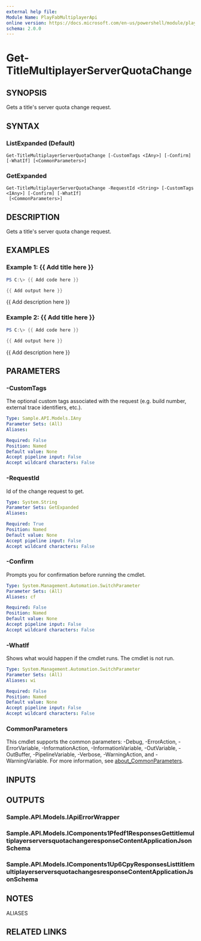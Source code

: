 ```yaml
---
external help file:
Module Name: PlayFabMultiplayerApi
online version: https://docs.microsoft.com/en-us/powershell/module/playfabmultiplayerapi/get-titlemultiplayerserverquotachange
schema: 2.0.0
---
```


# Get-TitleMultiplayerServerQuotaChange

## SYNOPSIS
Gets a title's server quota change request.

## SYNTAX

### ListExpanded (Default)
```
Get-TitleMultiplayerServerQuotaChange [-CustomTags <IAny>] [-Confirm] [-WhatIf] [<CommonParameters>]
```

### GetExpanded
```
Get-TitleMultiplayerServerQuotaChange -RequestId <String> [-CustomTags <IAny>] [-Confirm] [-WhatIf]
 [<CommonParameters>]
```

## DESCRIPTION
Gets a title's server quota change request.

## EXAMPLES

### Example 1: {{ Add title here }}
```powershell
PS C:\> {{ Add code here }}

{{ Add output here }}
```

{{ Add description here }}

### Example 2: {{ Add title here }}
```powershell
PS C:\> {{ Add code here }}

{{ Add output here }}
```

{{ Add description here }}

## PARAMETERS

### -CustomTags
The optional custom tags associated with the request (e.g.
build number, external trace identifiers, etc.).

```yaml
Type: Sample.API.Models.IAny
Parameter Sets: (All)
Aliases:

Required: False
Position: Named
Default value: None
Accept pipeline input: False
Accept wildcard characters: False
```

### -RequestId
Id of the change request to get.

```yaml
Type: System.String
Parameter Sets: GetExpanded
Aliases:

Required: True
Position: Named
Default value: None
Accept pipeline input: False
Accept wildcard characters: False
```

### -Confirm
Prompts you for confirmation before running the cmdlet.

```yaml
Type: System.Management.Automation.SwitchParameter
Parameter Sets: (All)
Aliases: cf

Required: False
Position: Named
Default value: None
Accept pipeline input: False
Accept wildcard characters: False
```

### -WhatIf
Shows what would happen if the cmdlet runs.
The cmdlet is not run.

```yaml
Type: System.Management.Automation.SwitchParameter
Parameter Sets: (All)
Aliases: wi

Required: False
Position: Named
Default value: None
Accept pipeline input: False
Accept wildcard characters: False
```

### CommonParameters
This cmdlet supports the common parameters: -Debug, -ErrorAction, -ErrorVariable, -InformationAction, -InformationVariable, -OutVariable, -OutBuffer, -PipelineVariable, -Verbose, -WarningAction, and -WarningVariable. For more information, see [about_CommonParameters](http://go.microsoft.com/fwlink/?LinkID=113216).

## INPUTS

## OUTPUTS

### Sample.API.Models.IApiErrorWrapper

### Sample.API.Models.IComponents1Pfedf1ResponsesGettitlemultiplayerserversquotachangeresponseContentApplicationJsonSchema

### Sample.API.Models.IComponents1Up6CpyResponsesListtitlemultiplayerserversquotachangesresponseContentApplicationJsonSchema

## NOTES

ALIASES

## RELATED LINKS

